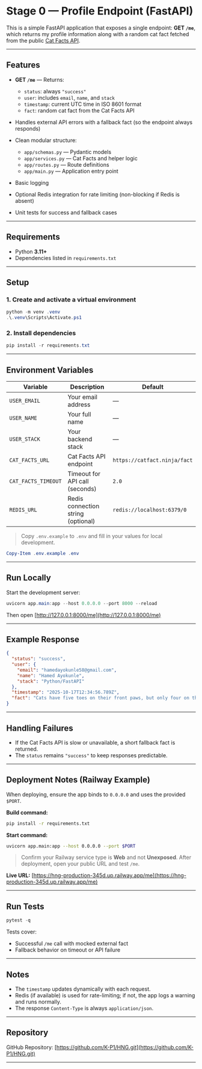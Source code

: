 # Stage 0 — Profile Endpoint (FastAPI)

This is a simple FastAPI application that exposes a single endpoint:
**GET `/me`**, which returns my profile information along with a random cat fact fetched from the public [Cat Facts API](https://catfact.ninja/fact).

---

## Features

* **GET `/me`** — Returns:

  * `status`: always `"success"`
  * `user`: includes `email`, `name`, and `stack`
  * `timestamp`: current UTC time in ISO 8601 format
  * `fact`: random cat fact from the Cat Facts API
* Handles external API errors with a fallback fact (so the endpoint always responds)
* Clean modular structure:

  * `app/schemas.py` — Pydantic models
  * `app/services.py` — Cat Facts and helper logic
  * `app/routes.py` — Route definitions
  * `app/main.py` — Application entry point
* Basic logging
* Optional Redis integration for rate limiting (non-blocking if Redis is absent)
* Unit tests for success and fallback cases

---

## Requirements

* Python **3.11+**
* Dependencies listed in `requirements.txt`

---

## Setup

### 1. Create and activate a virtual environment

```powershell
python -m venv .venv
.\.venv\Scripts\Activate.ps1
```

### 2. Install dependencies

```powershell
pip install -r requirements.txt
```

---

## Environment Variables

| Variable            | Description                        | Default                      |
| ------------------- | ---------------------------------- | ---------------------------- |
| `USER_EMAIL`        | Your email address                 | —                            |
| `USER_NAME`         | Your full name                     | —                            |
| `USER_STACK`        | Your backend stack                 | —                            |
| `CAT_FACTS_URL`     | Cat Facts API endpoint             | `https://catfact.ninja/fact` |
| `CAT_FACTS_TIMEOUT` | Timeout for API call (seconds)     | `2.0`                        |
| `REDIS_URL`         | Redis connection string (optional) | `redis://localhost:6379/0`   |

> Copy `.env.example` to `.env` and fill in your values for local development.

```powershell
Copy-Item .env.example .env
```

---

## Run Locally

Start the development server:

```powershell
uvicorn app.main:app --host 0.0.0.0 --port 8000 --reload
```

Then open [http://127.0.0.1:8000/me](http://127.0.0.1:8000/me)

---

## Example Response

```json
{
  "status": "success",
  "user": {
    "email": "hamedayokunle58@gmail.com",
    "name": "Hamed Ayokunle",
    "stack": "Python/FastAPI"
  },
  "timestamp": "2025-10-17T12:34:56.789Z",
  "fact": "Cats have five toes on their front paws, but only four on their back paws."
}
```

---

## Handling Failures

* If the Cat Facts API is slow or unavailable, a short fallback fact is returned.
* The `status` remains `"success"` to keep responses predictable.

---

## Deployment Notes (Railway Example)

When deploying, ensure the app binds to `0.0.0.0` and uses the provided `$PORT`.

**Build command:**

```bash
pip install -r requirements.txt
```

**Start command:**

```bash
uvicorn app.main:app --host 0.0.0.0 --port $PORT
```

> Confirm your Railway service type is **Web** and not **Unexposed**.
> After deployment, open your public URL and test `/me`.

**Live URL:**
[https://hng-production-345d.up.railway.app/me](https://hng-production-345d.up.railway.app/me)

---

## Run Tests

```powershell
pytest -q
```

Tests cover:

* Successful `/me` call with mocked external fact
* Fallback behavior on timeout or API failure

---

## Notes

* The `timestamp` updates dynamically with each request.
* Redis (if available) is used for rate-limiting; if not, the app logs a warning and runs normally.
* The response `Content-Type` is always `application/json`.

---

## Repository

GitHub Repository: [https://github.com/K-P1/HNG.git](https://github.com/K-P1/HNG.git)

---

